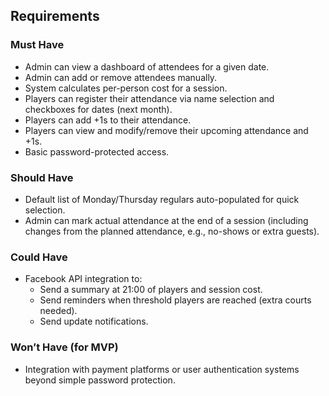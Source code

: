 ## Requirements

### Must Have
- Admin can view a dashboard of attendees for a given date.
- Admin can add or remove attendees manually.
- System calculates per-person cost for a session.
- Players can register their attendance via name selection and checkboxes for dates (next month).
- Players can add +1s to their attendance.
- Players can view and modify/remove their upcoming attendance and +1s.
- Basic password-protected access.

### Should Have
- Default list of Monday/Thursday regulars auto-populated for quick selection.
- Admin can mark actual attendance at the end of a session (including changes from the planned attendance, e.g., no-shows or extra guests).

### Could Have
- Facebook API integration to:
  - Send a summary at 21:00 of players and session cost.
  - Send reminders when threshold players are reached (extra courts needed).
  - Send update notifications.

### Won’t Have (for MVP)
- Integration with payment platforms or user authentication systems beyond simple password protection.
